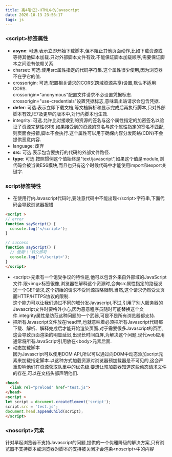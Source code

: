 ```yaml
---
title: 高4笔记2-HTML中的Javascript
date: 2020-10-13 23:56:17
tags: js
---
```


### <script\>标签属性
- **async**: 可选.表示立即开始下载脚本,但不阻止其他页面动作,比如下载资源或等待其他脚本加载.只对外部脚本文件有效.不能保证脚本加载顺序,需要保证脚本之间没有依赖关系.
- charset: 可选.使用src属性指定的代码字符集.这个属性很少使用,因为浏览器不在乎它的值.
- crossorigin: 可选.配置相关请求的CORS(跨域资源共享)设置,默认不适用CORS.   
crossorigin="anonymous"配置文件请求不必设置凭据标志.  
crossorigin="use-credentials"设置凭据标志,意味着出站请求会包含凭据.
- **defer**: 可选.表示立即下载文档,等文档解析和显示完成后再执行脚本,只对外部脚本有效,IE7及更早的版本中,对行内脚本也生效.
- integrity: 可选.允许比对接收到的资源的签名与这个属性指定的加密签名以验证子资源完整性(SRI).如果接受到的资源的签名与这个属性指定的签名不匹配,则页面会报错,脚本不会执行.这个属性可以用于确保内容分发网络(CDN)不会提供恶意内容.
- language: 废弃
- **src**: 可选.表示包含要执行的代码的外部文件路径.
- **type**: 可选.按照惯例这个值始终是"text/javascript",如果这个值是module,则代码会被当做ES6模块,而且也只有这个时候代码中才能使用import和export关键字.

### script标签特性 
- 在使用行内Javascript代码时,要注意代码中不能出现</script\>字符串,下面代码会导致浏览器报错
```html
<script >
// error
function sayScript() {
  console.log('</script>');
}

// success
function sayScript() {
  // 使用'\'转义即可
  console.log('<\/script>');
}
</script>
```
- <script\>元素有一个饱受争议的特性是,他可以包含外来自外部域的JavaScript文件.跟<img\>标签很像,浏览器在解释这个资源时,会向src属性指定的路径发送一个GET请求,这个初始的请求不受同源策略限制.当然,这个请求仍然受父页面HTTP/HTTPS协议的限制.  
这个能力可以让我们通过不同的域分发Javascript,不过,引用了别人服务器的Javascript文件时要格外小心,因为恶意程序员随时可能替换这个文件.integrity属性是防范这种问题的一个武器,可是不是所有浏览器都支持.  
- 把所有Javascript文件放在head里,也就意味着必须把所有Javascript代码都下载、解析、解释完成后才能开始渲染页面.对于需要很多Javascript的页面,这会导致页面渲染的明显延迟,出现长时间白屏,为解决这个问题,现代web应用通常将所有JavaScript引用放在<body\>元素后面.
- 动态加载脚本  
因为Javascript可以使用DOM API,所以可以通过向DOM中动态添加script元素来加载指定脚本.以这种方式加载资源对浏览器预加载器是不可见的,这会严重影响他们在资源获取队里中的优先级.要想让预加载器知道这些动态请求文件的存在,可以在文档头部声明他们.
```html
<head>
  <link rel="preload" href="test.js">
</head>
<script >
let script = document.createElement('script');
script.src = 'test.js';
document.head.appendChild(script);
</script>
```
### <noscript\>元素
针对早起浏览器不支持Javascript的问题,提供的一个优雅降级的解决方案,只有浏览器不支持脚本或浏览器对脚本的支持被关闭才会渲染<noscript\>中的内容